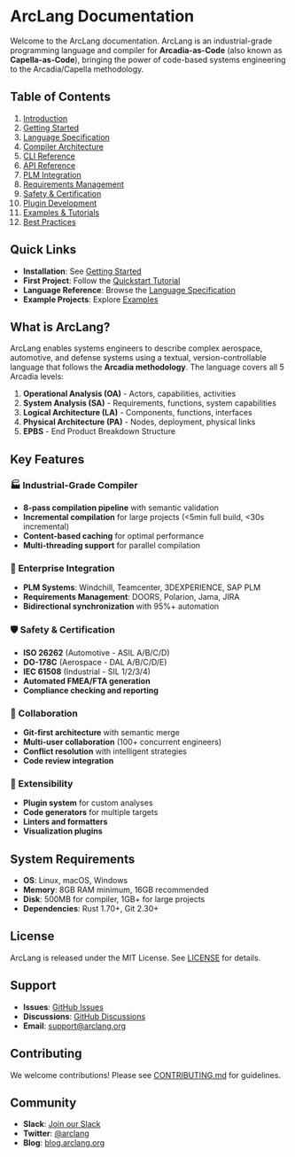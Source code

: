 # ArcLang Documentation

Welcome to the ArcLang documentation. ArcLang is an industrial-grade programming language and compiler for **Arcadia-as-Code** (also known as **Capella-as-Code**), bringing the power of code-based systems engineering to the Arcadia/Capella methodology.

## Table of Contents

1. [Introduction](introduction.md)
2. [Getting Started](getting_started.md)
3. [Language Specification](language_spec.md)
4. [Compiler Architecture](compiler_architecture.md)
5. [CLI Reference](cli_reference.md)
6. [API Reference](api_reference.md)
7. [PLM Integration](plm_integration.md)
8. [Requirements Management](requirements_management.md)
9. [Safety & Certification](safety_certification.md)
10. [Plugin Development](plugin_development.md)
11. [Examples & Tutorials](examples.md)
12. [Best Practices](best_practices.md)

## Quick Links

- **Installation**: See [Getting Started](getting_started.md#installation)
- **First Project**: Follow the [Quickstart Tutorial](getting_started.md#quickstart)
- **Language Reference**: Browse the [Language Specification](language_spec.md)
- **Example Projects**: Explore [Examples](examples.md)

## What is ArcLang?

ArcLang enables systems engineers to describe complex aerospace, automotive, and defense systems using a textual, version-controllable language that follows the **Arcadia methodology**. The language covers all 5 Arcadia levels:

1. **Operational Analysis (OA)** - Actors, capabilities, activities
2. **System Analysis (SA)** - Requirements, functions, system capabilities
3. **Logical Architecture (LA)** - Components, functions, interfaces
4. **Physical Architecture (PA)** - Nodes, deployment, physical links
5. **EPBS** - End Product Breakdown Structure

## Key Features

### 🏭 Industrial-Grade Compiler
- **8-pass compilation pipeline** with semantic validation
- **Incremental compilation** for large projects (<5min full build, <30s incremental)
- **Content-based caching** for optimal performance
- **Multi-threading support** for parallel compilation

### 🔗 Enterprise Integration
- **PLM Systems**: Windchill, Teamcenter, 3DEXPERIENCE, SAP PLM
- **Requirements Management**: DOORS, Polarion, Jama, JIRA
- **Bidirectional synchronization** with 95%+ automation

### 🛡️ Safety & Certification
- **ISO 26262** (Automotive - ASIL A/B/C/D)
- **DO-178C** (Aerospace - DAL A/B/C/D/E)
- **IEC 61508** (Industrial - SIL 1/2/3/4)
- **Automated FMEA/FTA generation**
- **Compliance checking and reporting**

### 🤝 Collaboration
- **Git-first architecture** with semantic merge
- **Multi-user collaboration** (100+ concurrent engineers)
- **Conflict resolution** with intelligent strategies
- **Code review integration**

### 🔌 Extensibility
- **Plugin system** for custom analyses
- **Code generators** for multiple targets
- **Linters and formatters**
- **Visualization plugins**

## System Requirements

- **OS**: Linux, macOS, Windows
- **Memory**: 8GB RAM minimum, 16GB recommended
- **Disk**: 500MB for compiler, 1GB+ for large projects
- **Dependencies**: Rust 1.70+, Git 2.30+

## License

ArcLang is released under the MIT License. See [LICENSE](../LICENSE) for details.

## Support

- **Issues**: [GitHub Issues](https://github.com/arclang/arclang/issues)
- **Discussions**: [GitHub Discussions](https://github.com/arclang/arclang/discussions)
- **Email**: support@arclang.org

## Contributing

We welcome contributions! Please see [CONTRIBUTING.md](../CONTRIBUTING.md) for guidelines.

## Community

- **Slack**: [Join our Slack](https://arclang.slack.com)
- **Twitter**: [@arclang](https://twitter.com/arclang)
- **Blog**: [blog.arclang.org](https://blog.arclang.org)

